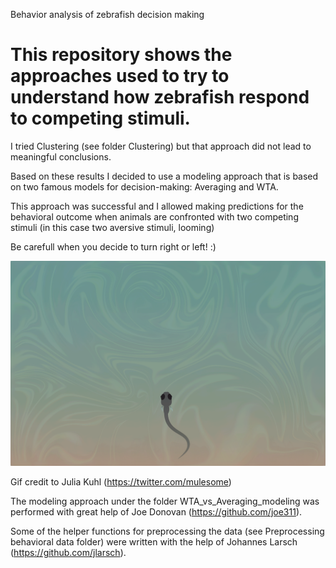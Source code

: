 Behavior analysis of zebrafish decision making

# This repository shows the approaches used to try to understand how zebrafish respond to competing stimuli.

I tried Clustering (see folder Clustering) but that approach did not lead to meaningful conclusions.

Based on these results I decided to use a modeling approach that is based on two famous models for decision-making: Averaging and WTA.

This approach was successful and I allowed making predictions for the behavioral outcome when animals are confronted with two competing stimuli (in this case two aversive stimuli, looming)


Be carefull when you decide to turn right or left! :)

![Fish escaping](Clustering/fishDecides_v5_small.gif)


Gif credit to Julia Kuhl (https://twitter.com/mulesome)

The modeling approach under the folder WTA_vs_Averaging_modeling was performed with great help of Joe Donovan (https://github.com/joe311). 

Some of the helper functions for preprocessing the data (see Preprocessing behavioral data folder) were written with the help of Johannes Larsch (https://github.com/jlarsch).
